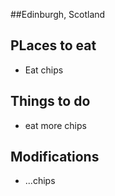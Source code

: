 ##Edinburgh, Scotland

## PLaces to eat
- Eat chips

## Things to do
- eat more chips

## Modifications
- ...chips
